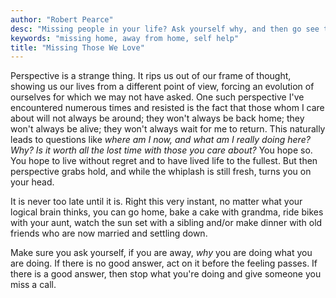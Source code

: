 ```yaml
---
author: "Robert Pearce"
desc: "Missing people in your life? Ask yourself why, and then go see them or give them a call."
keywords: "missing home, away from home, self help"
title: "Missing Those We Love"
---
```


Perspective is a strange thing. It rips us out of our frame of thought, showing
us our lives from a different point of view, forcing an evolution of ourselves
for which we may not have asked. One such perspective I've encountered numerous
times and resisted is the fact that those whom I care about will not always be
around; they won't always be back home; they won't always be alive; they won't
always wait for me to return. This naturally leads to questions like _where am I
now, and what am I really doing here? Why? Is it worth all the lost time with
those you care about?_ You hope so. You hope to live without regret and to have
lived life to the fullest. But then perspective grabs hold, and while the
whiplash is still fresh, turns you on your head.

It is never too late until it is. Right this very instant, no matter what your
logical brain thinks, you can go home, bake a cake with grandma, ride bikes with
your aunt, watch the sun set with a sibling and/or make dinner with old friends
who are now married and settling down.

Make sure you ask yourself, if you are away, _why_ you are doing what you are
doing. If there is no good answer, act on it before the feeling passes. If there
is a good answer, then stop what you're doing and give someone you miss a call.
